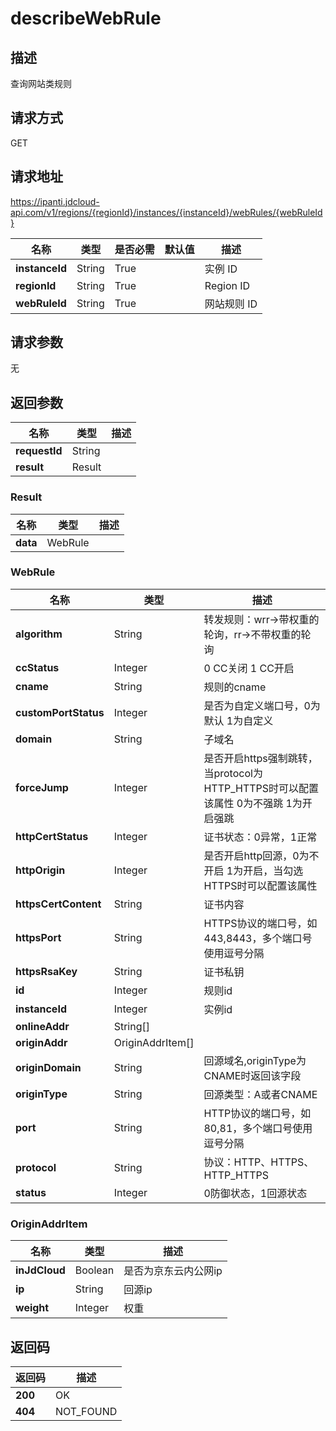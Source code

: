 # describeWebRule


## 描述
查询网站类规则

## 请求方式
GET

## 请求地址
https://ipanti.jdcloud-api.com/v1/regions/{regionId}/instances/{instanceId}/webRules/{webRuleId}

|名称|类型|是否必需|默认值|描述|
|---|---|---|---|---|
|**instanceId**|String|True||实例 ID|
|**regionId**|String|True||Region ID|
|**webRuleId**|String|True||网站规则 ID|

## 请求参数
无


## 返回参数
|名称|类型|描述|
|---|---|---|
|**requestId**|String||
|**result**|Result||


### Result
|名称|类型|描述|
|---|---|---|
|**data**|WebRule||
### WebRule
|名称|类型|描述|
|---|---|---|
|**algorithm**|String|转发规则：wrr->带权重的轮询，rr->不带权重的轮询|
|**ccStatus**|Integer|0 CC关闭 1 CC开启|
|**cname**|String|规则的cname|
|**customPortStatus**|Integer|是否为自定义端口号，0为默认 1为自定义|
|**domain**|String|子域名|
|**forceJump**|Integer|是否开启https强制跳转，当protocol为HTTP_HTTPS时可以配置该属性 0为不强跳 1为开启强跳|
|**httpCertStatus**|Integer|证书状态：0异常，1正常|
|**httpOrigin**|Integer|是否开启http回源，0为不开启 1为开启，当勾选HTTPS时可以配置该属性|
|**httpsCertContent**|String|证书内容|
|**httpsPort**|String|HTTPS协议的端口号，如443,8443，多个端口号使用逗号分隔|
|**httpsRsaKey**|String|证书私钥|
|**id**|Integer|规则id|
|**instanceId**|Integer|实例id|
|**onlineAddr**|String[]||
|**originAddr**|OriginAddrItem[]||
|**originDomain**|String|回源域名,originType为CNAME时返回该字段|
|**originType**|String|回源类型：A或者CNAME|
|**port**|String|HTTP协议的端口号，如80,81，多个端口号使用逗号分隔|
|**protocol**|String|协议：HTTP、HTTPS、HTTP_HTTPS|
|**status**|Integer|0防御状态，1回源状态|
### OriginAddrItem
|名称|类型|描述|
|---|---|---|
|**inJdCloud**|Boolean|是否为京东云内公网ip|
|**ip**|String|回源ip|
|**weight**|Integer|权重|

## 返回码
|返回码|描述|
|---|---|
|**200**|OK|
|**404**|NOT_FOUND|
